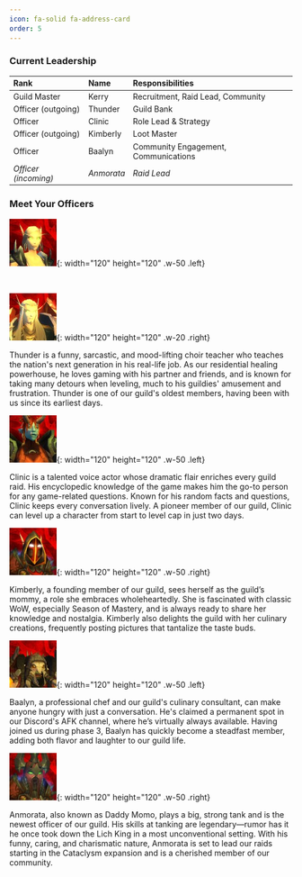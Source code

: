 ```yaml
---
icon: fa-solid fa-address-card
order: 5
---
```


### Current Leadership

| Rank                 	     | Name          | Responsibilities |
| :--------------------------- | :--------------- | :------ |
| Guild Master          | Kerry     | Recruitment, Raid Lead, Community |
| Officer (outgoing)               | Thunder    | Guild Bank |
| Officer               | Clinic    | Role Lead & Strategy |
| Officer (outgoing)              | Kimberly    | Loot Master |
| Officer               | Baalyn    | Community Engagement, Communications |
| *Officer (incoming)*              | *Anmorata*    | *Raid Lead* |

### Meet Your Officers

![Kerry](/images/kerry.jpg){: width="120" height="120" .w-50 .left}

&nbsp;
&nbsp;
&nbsp;


![Thunder](/images/thunder.jpg){: width="120" height="120" .w-20 .right}

Thunder is a funny, sarcastic, and mood-lifting choir teacher who teaches the nation's next generation in his real-life job. As our residential healing powerhouse, he loves gaming with his partner and friends, and is known for taking many detours when leveling, much to his guildies' amusement and frustration. Thunder is one of our guild's oldest members, having been with us since its earliest days.

![Clinic](/images/clinic.jpg){: width="120" height="120" .w-50 .left}

Clinic is a talented voice actor whose dramatic flair enriches every guild raid. His encyclopedic knowledge of the game makes him the go-to person for any game-related questions. Known for his random facts and questions, Clinic keeps every conversation lively. A pioneer member of our guild, Clinic can level up a character from start to level cap in just two days.

![Kimberly](/images/kimberly.jpg){: width="120" height="120" .w-50 .right}

Kimberly, a founding member of our guild, sees herself as the guild’s mommy, a role she embraces wholeheartedly. She is fascinated with classic WoW, especially Season of Mastery, and is always ready to share her knowledge and nostalgia. Kimberly also delights the guild with her culinary creations, frequently posting pictures that tantalize the taste buds.

![Baalyn](/images/baalyn.jpg){: width="120" height="120" .w-50 .left}

Baalyn, a professional chef and our guild's culinary consultant, can make anyone hungry with just a conversation. He's claimed a permanent spot in our Discord's AFK channel, where he’s virtually always available. Having joined us during phase 3, Baalyn has quickly become a steadfast member, adding both flavor and laughter to our guild life.

![Anmorata](/images/anmo.jpg){: width="120" height="120" .w-50 .right}

Anmorata, also known as Daddy Momo, plays a big, strong tank and is the newest officer of our guild. His skills at tanking are legendary—rumor has it he once took down the Lich King in a most unconventional setting. With his funny, caring, and charismatic nature, Anmorata is set to lead our raids starting in the Cataclysm expansion and is a cherished member of our community.
